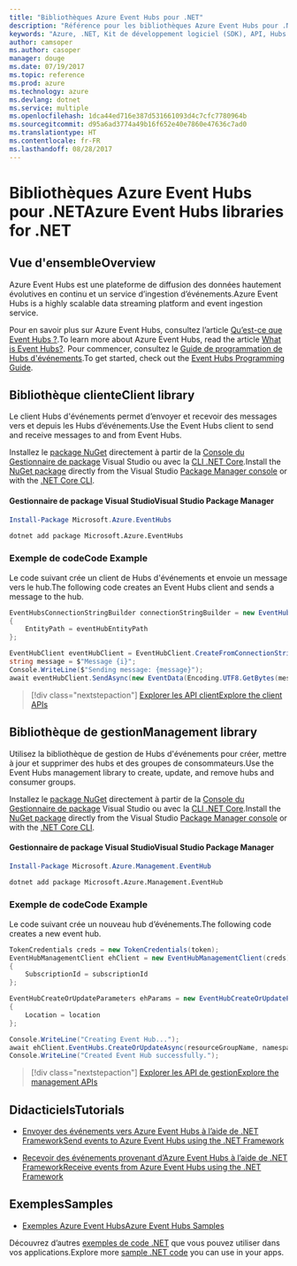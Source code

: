 ```yaml
---
title: "Bibliothèques Azure Event Hubs pour .NET"
description: "Référence pour les bibliothèques Azure Event Hubs pour .NET"
keywords: "Azure, .NET, Kit de développement logiciel (SDK), API, Hubs d’événements"
author: camsoper
ms.author: casoper
manager: douge
ms.date: 07/19/2017
ms.topic: reference
ms.prod: azure
ms.technology: azure
ms.devlang: dotnet
ms.service: multiple
ms.openlocfilehash: 1dca44ed716e387d531661093d4c7cfc7780964b
ms.sourcegitcommit: d95a6ad3774a49b16f652e40e7860e47636c7ad0
ms.translationtype: HT
ms.contentlocale: fr-FR
ms.lasthandoff: 08/28/2017
---
```

# <a name="azure-event-hubs-libraries-for-net"></a><span data-ttu-id="dcde5-104">Bibliothèques Azure Event Hubs pour .NET</span><span class="sxs-lookup"><span data-stu-id="dcde5-104">Azure Event Hubs libraries for .NET</span></span>

## <a name="overview"></a><span data-ttu-id="dcde5-105">Vue d'ensemble</span><span class="sxs-lookup"><span data-stu-id="dcde5-105">Overview</span></span>

<span data-ttu-id="dcde5-106">Azure Event Hubs est une plateforme de diffusion des données hautement évolutives en continu et un service d’ingestion d’événements.</span><span class="sxs-lookup"><span data-stu-id="dcde5-106">Azure Event Hubs is a highly scalable data streaming platform and event ingestion service.</span></span>

<span data-ttu-id="dcde5-107">Pour en savoir plus sur Azure Event Hubs, consultez l’article [Qu’est-ce que Event Hubs ?](/azure/event-hubs/event-hubs-what-is-event-hubs).</span><span class="sxs-lookup"><span data-stu-id="dcde5-107">To learn more about Azure Event Hubs, read the article [What is Event Hubs?](/azure/event-hubs/event-hubs-what-is-event-hubs).</span></span>  <span data-ttu-id="dcde5-108">Pour commencer, consultez le [Guide de programmation de Hubs d'événements](/azure/event-hubs/event-hubs-programming-guide).</span><span class="sxs-lookup"><span data-stu-id="dcde5-108">To get started, check out the [Event Hubs Programming Guide](/azure/event-hubs/event-hubs-programming-guide).</span></span>

## <a name="client-library"></a><span data-ttu-id="dcde5-109">Bibliothèque cliente</span><span class="sxs-lookup"><span data-stu-id="dcde5-109">Client library</span></span>

<span data-ttu-id="dcde5-110">Le client Hubs d'événements permet d’envoyer et recevoir des messages vers et depuis les Hubs d’événements.</span><span class="sxs-lookup"><span data-stu-id="dcde5-110">Use the Event Hubs client to send and receive messages to and from Event Hubs.</span></span>

<span data-ttu-id="dcde5-111">Installez le [package NuGet](https://www.nuget.org/packages/Microsoft.Azure.EventHubs) directement à partir de la [Console du Gestionnaire de package][PackageManager] Visual Studio ou avec la [CLI .NET Core][DotNetCLI].</span><span class="sxs-lookup"><span data-stu-id="dcde5-111">Install the [NuGet package](https://www.nuget.org/packages/Microsoft.Azure.EventHubs) directly from the Visual Studio [Package Manager console][PackageManager] or with the [.NET Core CLI][DotNetCLI].</span></span>

#### <a name="visual-studio-package-manager"></a><span data-ttu-id="dcde5-112">Gestionnaire de package Visual Studio</span><span class="sxs-lookup"><span data-stu-id="dcde5-112">Visual Studio Package Manager</span></span>

```powershell
Install-Package Microsoft.Azure.EventHubs
```

```bash
dotnet add package Microsoft.Azure.EventHubs
```

### <a name="code-example"></a><span data-ttu-id="dcde5-113">Exemple de code</span><span class="sxs-lookup"><span data-stu-id="dcde5-113">Code Example</span></span>

<span data-ttu-id="dcde5-114">Le code suivant crée un client de Hubs d'événements et envoie un message vers le hub.</span><span class="sxs-lookup"><span data-stu-id="dcde5-114">The following code creates an Event Hubs client and sends a message to the hub.</span></span>

```csharp
EventHubsConnectionStringBuilder connectionStringBuilder = new EventHubsConnectionStringBuilder(eventHubConnectionString)
{
    EntityPath = eventHubEntityPath
};

EventHubClient eventHubClient = EventHubClient.CreateFromConnectionString(connectionStringBuilder.ToString());
string message = $"Message {i}";
Console.WriteLine($"Sending message: {message}");
await eventHubClient.SendAsync(new EventData(Encoding.UTF8.GetBytes(message)));
```

> [!div class="nextstepaction"]
> [<span data-ttu-id="dcde5-115">Explorer les API client</span><span class="sxs-lookup"><span data-stu-id="dcde5-115">Explore the client APIs</span></span>](/dotnet/api/overview/azure/eventhub/client)

## <a name="management-library"></a><span data-ttu-id="dcde5-116">Bibliothèque de gestion</span><span class="sxs-lookup"><span data-stu-id="dcde5-116">Management library</span></span>

<span data-ttu-id="dcde5-117">Utilisez la bibliothèque de gestion de Hubs d'événements pour créer, mettre à jour et supprimer des hubs et des groupes de consommateurs.</span><span class="sxs-lookup"><span data-stu-id="dcde5-117">Use the Event Hubs management library to create, update, and remove hubs and consumer groups.</span></span>

<span data-ttu-id="dcde5-118">Installez le [package NuGet](https://www.nuget.org/packages/Microsoft.Azure.Management.EventHub) directement à partir de la [Console du Gestionnaire de package][PackageManager] Visual Studio ou avec la [CLI .NET Core][DotNetCLI].</span><span class="sxs-lookup"><span data-stu-id="dcde5-118">Install the [NuGet package](https://www.nuget.org/packages/Microsoft.Azure.Management.EventHub) directly from the Visual Studio [Package Manager console][PackageManager] or with the [.NET Core CLI][DotNetCLI].</span></span>

#### <a name="visual-studio-package-manager"></a><span data-ttu-id="dcde5-119">Gestionnaire de package Visual Studio</span><span class="sxs-lookup"><span data-stu-id="dcde5-119">Visual Studio Package Manager</span></span>

```powershell
Install-Package Microsoft.Azure.Management.EventHub
```

```bash
dotnet add package Microsoft.Azure.Management.EventHub
```

### <a name="code-example"></a><span data-ttu-id="dcde5-120">Exemple de code</span><span class="sxs-lookup"><span data-stu-id="dcde5-120">Code Example</span></span>

<span data-ttu-id="dcde5-121">Le code suivant crée un nouveau hub d’événements.</span><span class="sxs-lookup"><span data-stu-id="dcde5-121">The following code creates a new event hub.</span></span>

```csharp
TokenCredentials creds = new TokenCredentials(token);
EventHubManagementClient ehClient = new EventHubManagementClient(creds)
{
    SubscriptionId = subscriptionId
};

EventHubCreateOrUpdateParameters ehParams = new EventHubCreateOrUpdateParameters()
{
    Location = location
};

Console.WriteLine("Creating Event Hub...");
await ehClient.EventHubs.CreateOrUpdateAsync(resourceGroupName, namespaceName, EventHubName, ehParams);
Console.WriteLine("Created Event Hub successfully.");
```

> [!div class="nextstepaction"]
> [<span data-ttu-id="dcde5-122">Explorer les API de gestion</span><span class="sxs-lookup"><span data-stu-id="dcde5-122">Explore the management APIs</span></span>](/dotnet/api/overview/azure/eventhub/management)

## <a name="tutorials"></a><span data-ttu-id="dcde5-123">Didacticiels</span><span class="sxs-lookup"><span data-stu-id="dcde5-123">Tutorials</span></span>

* [<span data-ttu-id="dcde5-124">Envoyer des événements vers Azure Event Hubs à l’aide de .NET Framework</span><span class="sxs-lookup"><span data-stu-id="dcde5-124">Send events to Azure Event Hubs using the .NET Framework</span></span>](/azure/event-hubs/event-hubs-dotnet-framework-getstarted-send)

* [<span data-ttu-id="dcde5-125">Recevoir des événements provenant d’Azure Event Hubs à l’aide de .NET Framework</span><span class="sxs-lookup"><span data-stu-id="dcde5-125">Receive events from Azure Event Hubs using the .NET Framework</span></span>](/azure/event-hubs/event-hubs-dotnet-framework-getstarted-receive-eph)

## <a name="samples"></a><span data-ttu-id="dcde5-126">Exemples</span><span class="sxs-lookup"><span data-stu-id="dcde5-126">Samples</span></span>

* [<span data-ttu-id="dcde5-127">Exemples Azure Event Hubs</span><span class="sxs-lookup"><span data-stu-id="dcde5-127">Azure Event Hubs Samples</span></span>](https://github.com/Azure/azure-event-hubs/tree/master/samples)

<span data-ttu-id="dcde5-128">Découvrez d’autres [exemples de code .NET](https://azure.microsoft.com/resources/samples/?platform=dotnet) que vous pouvez utiliser dans vos applications.</span><span class="sxs-lookup"><span data-stu-id="dcde5-128">Explore more [sample .NET code](https://azure.microsoft.com/resources/samples/?platform=dotnet) you can use in your apps.</span></span>

[PackageManager]: https://docs.microsoft.com/nuget/tools/package-manager-console
[DotNetCLI]: https://docs.microsoft.com/dotnet/core/tools/dotnet-add-package
